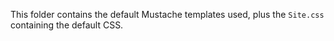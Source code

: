 
This folder contains the default Mustache templates used,
plus the `Site.css` containing the default CSS.

